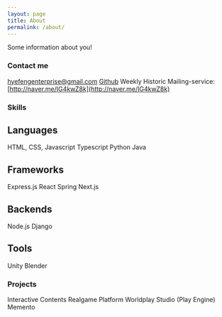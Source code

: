 ```yaml
---
layout: page
title: About
permalink: /about/
---
```


Some information about you!


### Contact me

[hyefengenterprise@gmail.com](mailto:hyefengenterprise@gmail.com)
[Github](https://github.com/hyefengtech)
Weekly Historic Mailing-service: [http://naver.me/IG4kwZ8k](http://naver.me/IG4kwZ8k)

### Skills

## Languages 

HTML, CSS, Javascript
Typescript
Python
Java

## Frameworks

Express.js
React
Spring
Next.js

## Backends

Node.js
Django

## Tools

Unity
Blender


### Projects

Interactive Contents Realgame Platform <Worldplay>
Worldplay Studio (Play Engine)
Memento
